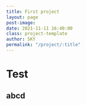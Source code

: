 ```yaml
---
title: First project
layout: page
post-image: 
date: 2021-11-11 16:40:00
class: project-template
author: SKY
permalink: "/project/:title"
---
```

  
# Test

## abcd




